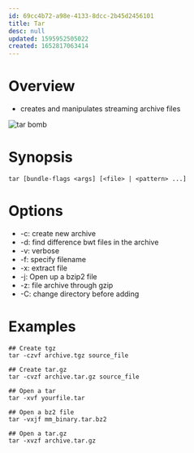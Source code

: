 ```yaml
---
id: 69cc4b72-a98e-4133-8dcc-2b45d2456101
title: Tar
desc: null
updated: 1595952505022
created: 1652817063414
---
```


# Overview
- creates and manipulates streaming archive files

![tar bomb](assets/2020-07-06-13-40-10.png)

# Synopsis
```
tar [bundle-flags <args] [<file> | <pattern> ...]
```
# Options

- -c: create new archive
- -d: find difference bwt files in the archive
- -v: verbose
- -f: specify filename
- -x: extract file
- -j: Open up a bzip2 file
- -z: file archive through gzip
- -C: change directory before adding

# Examples

```
## Create tgz
tar -czvf archive.tgz source_file

## Create tar.gz 
tar -cvzf archive.tar.gz source_file

## Open a tar
tar -xvf yourfile.tar

## Open a bz2 file
tar -vxjf mm_binary.tar.bz2

## Open a tar.gz
tar -xvzf archive.tar.gz 
```
